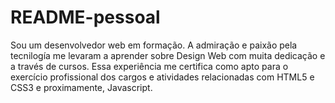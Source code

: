 # README-pessoal
Sou um desenvolvedor web em formação. A admiração e paixão pela tecnilogía me levaram a aprender sobre Design Web com muita dedicação e a través de cursos. Essa experiência me certifica como apto para o exercício profissional dos cargos e atividades relacionadas com HTML5 e CSS3 e proximamente, Javascript.

